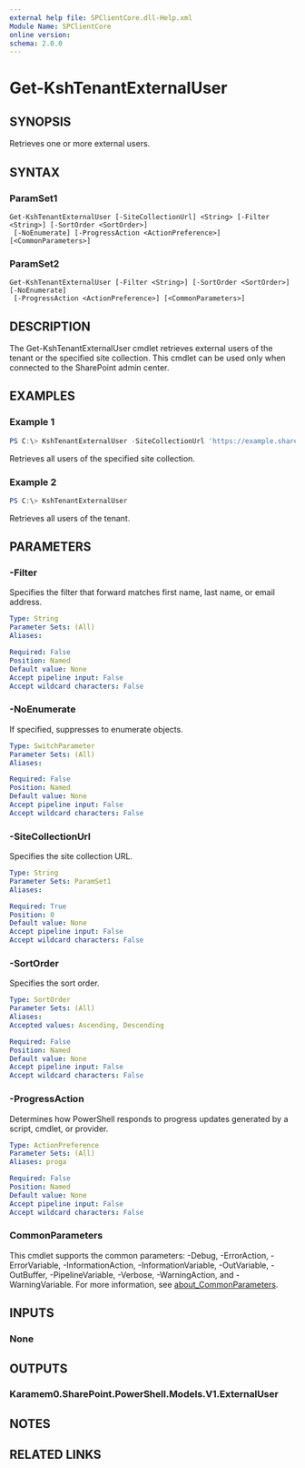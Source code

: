 ```yaml
---
external help file: SPClientCore.dll-Help.xml
Module Name: SPClientCore
online version:
schema: 2.0.0
---
```


# Get-KshTenantExternalUser

## SYNOPSIS
Retrieves one or more external users.

## SYNTAX

### ParamSet1
```
Get-KshTenantExternalUser [-SiteCollectionUrl] <String> [-Filter <String>] [-SortOrder <SortOrder>]
 [-NoEnumerate] [-ProgressAction <ActionPreference>] [<CommonParameters>]
```

### ParamSet2
```
Get-KshTenantExternalUser [-Filter <String>] [-SortOrder <SortOrder>] [-NoEnumerate]
 [-ProgressAction <ActionPreference>] [<CommonParameters>]
```

## DESCRIPTION
The Get-KshTenantExternalUser cmdlet retrieves external users of the tenant or the specified site collection. This cmdlet can be used only when connected to the SharePoint admin center.

## EXAMPLES

### Example 1
```powershell
PS C:\> KshTenantExternalUser -SiteCollectionUrl 'https://example.sharepoint.com/sites/japan'
```

Retrieves all users of the specified site collection.

### Example 2
```powershell
PS C:\> KshTenantExternalUser
```

Retrieves all users of the tenant.

## PARAMETERS

### -Filter
Specifies the filter that forward matches first name, last name, or email address.

```yaml
Type: String
Parameter Sets: (All)
Aliases:

Required: False
Position: Named
Default value: None
Accept pipeline input: False
Accept wildcard characters: False
```

### -NoEnumerate
If specified, suppresses to enumerate objects.

```yaml
Type: SwitchParameter
Parameter Sets: (All)
Aliases:

Required: False
Position: Named
Default value: None
Accept pipeline input: False
Accept wildcard characters: False
```

### -SiteCollectionUrl
Specifies the site collection URL.

```yaml
Type: String
Parameter Sets: ParamSet1
Aliases:

Required: True
Position: 0
Default value: None
Accept pipeline input: False
Accept wildcard characters: False
```

### -SortOrder
Specifies the sort order.

```yaml
Type: SortOrder
Parameter Sets: (All)
Aliases:
Accepted values: Ascending, Descending

Required: False
Position: Named
Default value: None
Accept pipeline input: False
Accept wildcard characters: False
```

### -ProgressAction
Determines how PowerShell responds to progress updates generated by a script, cmdlet, or provider.

```yaml
Type: ActionPreference
Parameter Sets: (All)
Aliases: proga

Required: False
Position: Named
Default value: None
Accept pipeline input: False
Accept wildcard characters: False
```

### CommonParameters
This cmdlet supports the common parameters: -Debug, -ErrorAction, -ErrorVariable, -InformationAction, -InformationVariable, -OutVariable, -OutBuffer, -PipelineVariable, -Verbose, -WarningAction, and -WarningVariable. For more information, see [about_CommonParameters](http://go.microsoft.com/fwlink/?LinkID=113216).

## INPUTS

### None

## OUTPUTS

### Karamem0.SharePoint.PowerShell.Models.V1.ExternalUser

## NOTES

## RELATED LINKS


